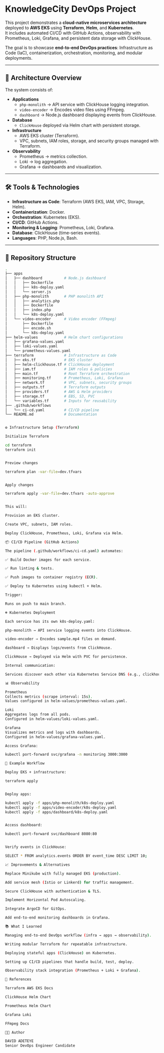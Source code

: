 # KnowledgeCity DevOps Project

This project demonstrates a **cloud-native microservices architecture** deployed to **AWS EKS** using **Terraform**, **Helm**, and **Kubernetes**.  
It includes automated CI/CD with GitHub Actions, observability with Prometheus, Loki, Grafana, and persistent data storage with ClickHouse.  

The goal is to showcase **end-to-end DevOps practices**: Infrastructure as Code (IaC), containerization, orchestration, monitoring, and modular deployments.

---

## 🚀 Architecture Overview

The system consists of:

- **Applications**
  - `php-monolith` → API service with ClickHouse logging integration.
  - `video-encoder` → Encodes video files using FFmpeg.
  - `dashboard` → Node.js dashboard displaying events from ClickHouse.
- **Database**
  - `ClickHouse` deployed via Helm chart with persistent storage.
- **Infrastructure**
  - AWS EKS cluster (Terraform).
  - VPC, subnets, IAM roles, storage, and security groups managed with Terraform.
- **Observability**
  - Prometheus → metrics collection.
  - Loki → log aggregation.
  - Grafana → dashboards and visualization.

---

## 🛠️ Tools & Technologies

- **Infrastructure as Code**: Terraform (AWS EKS, IAM, VPC, Storage, Helm).
- **Containerization**: Docker.
- **Orchestration**: Kubernetes (EKS).
- **CI/CD**: GitHub Actions.
- **Monitoring & Logging**: Prometheus, Loki, Grafana.
- **Database**: ClickHouse (time-series events).
- **Languages**: PHP, Node.js, Bash.

---

## 📂 Repository Structure

```bash
.
├── apps
│   ├── dashboard          # Node.js dashboard
│   │   ├── Dockerfile
│   │   ├── k8s-deploy.yaml
│   │   └── server.js
│   ├── php-monolith       # PHP monolith API
│   │   ├── analytics.php
│   │   ├── Dockerfile
│   │   ├── index.php
│   │   └── k8s-deploy.yaml
│   └── video-encoder      # Video encoder (FFmpeg)
│       ├── Dockerfile
│       ├── encode.sh
│       └── k8s-deploy.yaml
├── helm-values            # Helm chart configurations
│   ├── grafana-values.yaml
│   ├── loki-values.yaml
│   └── prometheus-values.yaml
├── terraform              # Infrastructure as Code
│   ├── eks.tf             # EKS cluster
│   ├── helm-clickhouse.tf # ClickHouse deployment
│   ├── iam.tf             # IAM roles & policies
│   ├── main.tf            # Root Terraform orchestration
│   ├── monitoring.tf      # Prometheus, Loki, Grafana
│   ├── network.tf         # VPC, subnets, security groups
│   ├── outputs.tf         # Terraform outputs
│   ├── providers.tf       # AWS & Helm providers
│   ├── storage.tf         # EBS, S3, PVC
│   └── variables.tf       # Inputs for reusability
├── .github/workflows
│   └── ci-cd.yaml         # CI/CD pipeline
└── README.md              # Documentation


⚙️ Infrastructure Setup (Terraform)

Initialize Terraform

cd terraform
terraform init


Preview changes

terraform plan -var-file=dev.tfvars


Apply changes

terraform apply -var-file=dev.tfvars -auto-approve


This will:

Provision an EKS cluster.

Create VPC, subnets, IAM roles.

Deploy ClickHouse, Prometheus, Loki, Grafana via Helm.

📦 CI/CD Pipeline (GitHub Actions)

The pipeline (.github/workflows/ci-cd.yaml) automates:

✅ Build Docker images for each service.

✅ Run linting & tests.

✅ Push images to container registry (ECR).

✅ Deploy to Kubernetes using kubectl + Helm.

Trigger:

Runs on push to main branch.

☸️ Kubernetes Deployment

Each service has its own k8s-deploy.yaml:

php-monolith → API service logging events into ClickHouse.

video-encoder → Encodes sample.mp4 files on demand.

dashboard → Displays logs/events from ClickHouse.

ClickHouse → Deployed via Helm with PVC for persistence.

Internal communication:

Services discover each other via Kubernetes Service DNS (e.g., clickhouse.knowledgecity.svc.cluster.local).

📊 Observability

Prometheus
Collects metrics (scrape interval: 15s).
Values configured in helm-values/prometheus-values.yaml.

Loki
Aggregates logs from all pods.
Configured in helm-values/loki-values.yaml.

Grafana
Visualizes metrics and logs with dashboards.
Configured in helm-values/grafana-values.yaml.

Access Grafana:

kubectl port-forward svc/grafana -n monitoring 3000:3000

📝 Example Workflow

Deploy EKS + infrastructure:

terraform apply


Deploy apps:

kubectl apply -f apps/php-monolith/k8s-deploy.yaml
kubectl apply -f apps/video-encoder/k8s-deploy.yaml
kubectl apply -f apps/dashboard/k8s-deploy.yaml


Access dashboard:

kubectl port-forward svc/dashboard 8080:80


Verify events in ClickHouse:

SELECT * FROM analytics.events ORDER BY event_time DESC LIMIT 10;

📈 Improvements & Alternatives

Replace Minikube with fully managed EKS (production).

Add service mesh (Istio or Linkerd) for traffic management.

Secure ClickHouse with authentication & TLS.

Implement Horizontal Pod Autoscaling.

Integrate ArgoCD for GitOps.

Add end-to-end monitoring dashboards in Grafana.

📚 What I Learned

Managing end-to-end DevOps workflow (infra → apps → observability).

Writing modular Terraform for repeatable infrastructure.

Deploying stateful apps (ClickHouse) on Kubernetes.

Setting up CI/CD pipelines that handle build, test, deploy.

Observability stack integration (Prometheus + Loki + Grafana).

🔗 References

Terraform AWS EKS Docs

ClickHouse Helm Chart

Prometheus Helm Chart

Grafana Loki

FFmpeg Docs

👨‍💻 Author

DAVID ADETEYE
Senior DevOps Engineer Candidate
